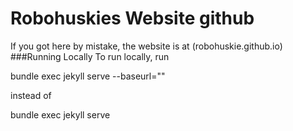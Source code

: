 Robohuskies Website github
======
If you got here by mistake, the website is at (robohuskie.github.io)
###Running Locally
To run locally, run

bundle exec jekyll serve --baseurl=""

instead of

bundle exec jekyll serve